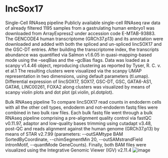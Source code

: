 # lncSox17

Single-Cell RNAseq pipeline
Publicly available single-cell RNAseq raw data of already filtered 1195 samples from a gastrulating human embryo1 was downloaded from ArrayExpress2 under accession code E-MTAB-93883. The GENCODE4 human transcriptome (GRCh37.p13) and its annotation were downloaded and added with both the spliced and un-spliced lincSOX17 and the GSC-DT entries. After building the transcriptome index, the transcripts abundance was quantified via Salmon v1.6.05  in quasi-mapping-based mode using the –seqBias and the –gcBias flags. Data was loaded as a scanpy v1.4.46 object, reproducing clustering as reported by Tyser, R. C. v. et al.1 The resulting clusters were visualized via the scanpy UMAP representation in two dimensions, using default parameters (tl.umap). Differential expression of lincSOX17, SOX17, GSC-DT, GSC, GATA6-AS1, GATA6, LINC00261, FOXA2 along clusters was visualized by means of scanpy violin plots and dot plot (pl.violin, pl.dotplot).

Bulk RNAseq pipeline
To compare lincSOX17 read counts in endoderm cells with all the other cell types, endoderm and not-endoderm fastq files were combined in two bulk raw files. Each bulk fastq file went through a bulk RNAseq pipeline comprising a pre-alignment quality control via fastQC v0.11.97, adaptor and low-quality bases trimming using cutadapt v3.48, post-QC and reads alignment against the human genome (GRCh37.p13) by means of STAR v2.7.99 (parameters: --outSAMtype BAM SortedByCoordinate, --chimSegmentMin 20, --outSAMstrandField intronMotif, --quantMode GeneCounts). Finally, both BAM files were visualized using the Integrative Genomic Viewer (IGV) v2.11.4
![image](https://user-images.githubusercontent.com/59016818/191227768-bb9af1e9-54a6-4eb2-bbf2-06b79a569891.png)
